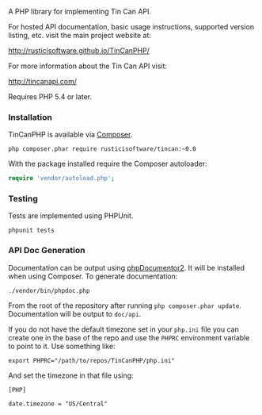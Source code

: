 A PHP library for implementing Tin Can API.

For hosted API documentation, basic usage instructions, supported version listing, etc. visit the main project website at:

http://rusticisoftware.github.io/TinCanPHP/

For more information about the Tin Can API visit:

http://tincanapi.com/

Requires PHP 5.4 or later.

### Installation

TinCanPHP is available via [Composer](http://getcomposer.org).

```
php composer.phar require rusticisoftware/tincan:~0.0
```

With the package installed require the Composer autoloader:

```php
require 'vendor/autoload.php';
```

### Testing

Tests are implemented using PHPUnit.

```
phpunit tests
```

### API Doc Generation

Documentation can be output using [phpDocumentor2](http://phpdoc.org). It will be installed when using Composer. To generate documentation:

```
./vendor/bin/phpdoc.php
```

From the root of the repository after running `php composer.phar update`. Documentation will be output to `doc/api`.

If you do not have the default timezone set in your `php.ini` file you can create one in the base of the repo and use the `PHPRC` environment variable to point to it. Use something like:

```
export PHPRC="/path/to/repos/TinCanPHP/php.ini"
```

And set the timezone in that file using:

```
[PHP]

date.timezone = "US/Central"
```
